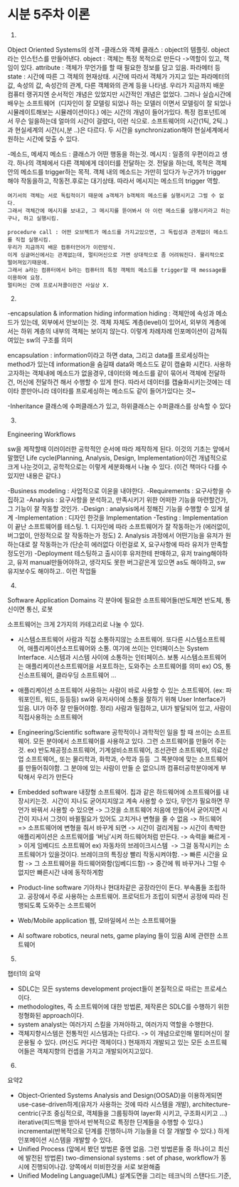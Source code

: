 # 시분 5주차 이론

1)
Object Oriented Systems의 성격
-클래스와 객체
클래스 : object의 템플릿. object라는 인스턴스를 만들어낸다.
object : 객체는 특정 목적으로 만든다 ->역할이 있고, 책임이 있다.
	attribute : 객체가 무언가를 할 때 필요한 정보를 담고 있음. 파라메터 등
	state : 시간에 따른 그 객체의 현재상태. 
		시간에 따라서 객체가 가지고 있는 파라메터의 값, 속성의 값, 
		속성간의 관계, 다른 객체와의 관계 등을 나타냄.
		우리가 지금까지 배운 컴퓨터 랭귀지엔 순서적인 개념은 있었지만 시간적인 개념은 없었다.
		그러나 실습시간에 배우는 소프트웨어 		(디자인이 잘 모델링 되었나 하는 모델러 이면서 모델링이 잘 되었나 시뮬레이트해보는 시뮬레이션이다.)
		에는 시간의 개념이 들어가있다.
		특정 컴포넌트에서 무슨 일을하는데 얼마의 시간이 걸렸다, 이런 식으로.
		소프트웨어의 시간(1틱, 2틱..)과 현실세계의 시간(시,분 ..)은 다르다.
		두 시간을 synchronization해야 현실세계에서 원하는 시간에 맞출 수 있다.

-메소드, 메세지
메소드 : 클래스가 어떤 행동을 하는것.
메시지 : 일종의 우편이라고 생각. 하나의 객체에서 다른 객체에게 데이터를 전달하는 것.
	전달을 하는데, 목적은 객체안의 메소드를 trigger하는 목적.
	객체 내의 메소드는 가만히 있다가 누군가가 trigger해야 작동을하고, 작동전.후로는 대기상태.
	따라서 메시지는 메소드의 trigger 역할.

	여기서의 객체는 서로 독립적이기 때문에 a객체가 b객체의 메소드를 실행시키고 그럴 수 없다.
	그래서 객체간에 메시지를 보내고, 그 메시지를 뜯어봐서 아 이런 메소드를 실행시키라고 하는구나, 하고 실행시킴.

	procedure call : 어떤 오브젝트가 메소드를 가지고있으면, 그 독립성과 관계없이 메소드를 직접 실행시킴.
	우리가 지금까지 배운 컴퓨터언어가 이런방식.
	이게 싱글머신에서는 관계없는데, 멀티머신으로 가면 상대적으로 좀 어려워진다. 물리적으로 떨어져있기때문에.
	그래서 a라는 컴퓨터에서 b라는 컴퓨터의 특정 객체의 메소드를 trigger할 때 message를 이용하여 요청.
	멀티머신 간에 프로시져콜이란건 사실상 X.

2)
-encapsulation & information hiding
information hiding : 객체안에 속성과 메소드가 있는데, 외부에서 안보이는 것.
	객체 자체도 계층(level)이 있어서, 외부의 계층에서는 하위 계층의 내부의 객체는 보이지 않는다.
	이렇게 차례차례 인포메이션이 감쳐줘여있는 sw의 구조를 의미

encapsulation : information이라고 하면 data, 그리고 data를 프로세싱하는 method가 있는데
	information을 숨길때 data와 메소드도 같이 캡슐화 시킨다.
	사용하고자하는 객체내에 메소드가 없을경우,
	데이터와 메소드를 같이 묶어서 객체에 전달하건, 머신에 전달하건 해서 수행할 수 있게 한다.
	따라서 데이터를 캡슐화시키는것에는 데이타 뿐만아니라 데이타를 프로세싱하는 메소드도 같이 들어가있다는 것~

-Inheritance
클래스에 수퍼클래스가 있고, 하위클래스는 수퍼클래스를 상속할 수 있다

3)
Engineering Workflows

sw을 제작할때 이러이러한 공학적안 순서에 따라 제작하게 된다.
이것의 기초는 앞에서 말했던 Life cycle(Planning, Analysis, Design, Implementation)이건 개념적으로 크게 나눈것이고,
공학적으로는 이렇게 세분화해서 나눌 수 있다.
(이건 책마다 다를 수 있지만 내용은 같다.)

-Business modeling : 사업적으로 이윤을 내야한다.
-Requirements : 요구사항을 수집하고
-Analysis : 요구사항을 분석하고, 만족시키기 위한 어떠한 기능을 마련할건가, 그 기능이 잘 작동할 것인가.
-Design : analysis에서 정해진 기능을 수행할 수 있게 설계
-Implementation : 디자인 한것을 Implementation
-Testing : Implementation이 끝난 소프트웨어를 테스팅.
	1. 디자인에 따라 소프트웨어가 잘 작동하는가 (에러없이, 버그없이, 안정적으로 잘 작동하는가 정도)
	2. Analysis 과정에서 어떤기능을 유저가 원하는대로 잘 작동하는가 (단순히 에러없다 이런걸로 X, 요구사항에 따라 유저가 만족할정도인가)
-Deployment
	테스팅하고 출시이후 유저한테 판매하고, 유저 traing해야하고, 유저 manual만들어야하고,
	생각지도 못한 버그같은게 있으면 as도 해야하고, sw 유지보수도 해야하고.. 이런 작업들

4)
Software Application Domains
각 분야에 필요한 소프트웨어들(반도체면 반도체, 통신이면 통신, 로봇

소프트웨어는 크게 2가지의 카테고리로 나눌 수 있다.
- 시스템소프트웨어 사람과 직접 소통하지않는 소프트웨어. 또다른 시스템소프트웨어, 애플리케이션소프트웨어와 소통. 여기에 쓰이는 인터페이스는 System Interface. 시스템과 시스템 사이에 소통하는 인터페이스. 보통 시스템소프트웨어는 애플리케이션소프트웨어을 서포트하는, 도와주는 소프트웨어를 의미 ex) OS, 통신소프트웨어, 클라우딩 소프트웨어 …
- 애플리케이션 소프트웨어 사용하는 사람이 바로 사용할 수 있는 소프트웨어. (ex: 파워포인트, 워드, 등등등) sw와 유저사이에 소통을 잘하기 위해 User Interface가 있음. UI가 아주 잘 만들어야함. 정리) 사람과 밀접하고, UI가 발달되어 있고, 사람이 직접사용하는 소프트웨어

- Engineering/Scientific software 공학적이나 과학적인 일을 할 때 쓰이는 소프트웨어. 모든 분야에서 소프트웨어를 사용하고 있다. 그런 소프트웨어를 만들어 주는것. ex) 반도체공정소프트웨어, 기계설비소프트웨어, 조선관련 소프트웨어, 의료산업 소프트웨어,, 또는 물리학과, 화학과, 수학과 등등       그 쪽분야에 맞는 소프트웨어를 만들어줘야함. 그 분야에 있는 사람이 만들 순 없으니까 컴퓨터공학분야에게 부탁해서 우리가 만든다
- Embedded software 내장형 소프트웨어. 칩과 같은 하드웨어에 소프트웨어를 내장시키는것.  시간이 지나도 굳어지지않고 계속 사용할 수 있다, 무언가 필요하면 무언가 바꿔서 사용할 수 있으면 -> 그것을 소프트웨어 처음에 만들어서 굳어지면 시간이 지나서 그것이 바뀔필요가 있어도 고치거나 변형을 줄 수 없음 -> 하드웨어 => 소프트웨어에 변형을 줘서 바꾸게 되면 -> 시간이 걸리게됨 -> 시간이 촉박한 애플리케이션은 소프트웨어를 ‘버닝’시켜 하드웨어처럼 만든다. -> 속력을 빠르게 -> 이게 임베디드 소프트웨어 ex) 자동차의 브레이크시스템  -> 그걸 동작시키는 소프트웨어가 있을것이다. 브레이크의 특징상 빨리 작동시켜야함. -> 빠른 시간을 요함 -> 그 소프트웨어을 하드웨어와함(임베디드함) -> 중간에 뭐 바꾸거나 그럴 수 없지만 빠른시간 내에 동작하게함
- Product-line software 기아차나 현대차같은 공장라인이 돈다. 부속품들 조립하고. 공장에서 주로 사용하는 소프트웨어. 프로덕트가 조립이 되면서 공정에 따라 진행되도록 도와주는 소프트웨어
- Web/Mobile application 웹, 모바일에서 쓰는 소프트웨어들
- AI software robotics, neural nets, game playing 들이 있음 AI에 관련한 소프트웨어

5)
챕터1의 요약

- SDLC는 모든 systems development project들이 본질적으로 따르는 프로세스이다.
- methodologites, 즉 소프트웨어에 대한 방법론, 제작론은 SDLC를 수행하기 위한 정형화된 approach이다.
- system analyst는 여러가지 스킬을 가져아하고, 여러가지 역할을 수행한다.
- 객체지향시스템은 전통적인 시스템과는 다르다. -> 이 개념으로인해 멀티머신이 잘 운용될 수 있다. (머신도 커다란 객체이다.) 현재까지 개발되고 있는 모든 소프트웨어들은 객체지향의 컨셉을 가지고 개발되어지고있다. 

6)
요약2

- Object-Oriented Systems Analysis and Design(OOSAD)을 이용하게되면 use-case-driven하게(유저가 사용하는 것에 따라 시스템을 개발), architecture-centric(구조 중심적으로, 객체들을 그룹핑하여 layer화 시키고, 구조화시키고 …) iterative(피드백을 받아서 반복적으로 특정한 단계들을 수행할 수 있다.) incremental(반복적으로 단계를 진행하니까 기능들을 더 잘 개발할 수 있다.) 하게 인포메이션 시스템을 개발할 수 있다.
- Unified Process (앞에서 봤던 방법론 중엔 없음. 그런 방법론들 중 하나이고 최신에 발전된 방법론) two-dimensional systems : set of phase, workflow가 동시에 진행되어나감. 양쪽에서 미비한것을 서로 보완해줌
- Unified Modeling Language(UML) 설계도면을 그리는 테크닉의 스탠다드.기준,

